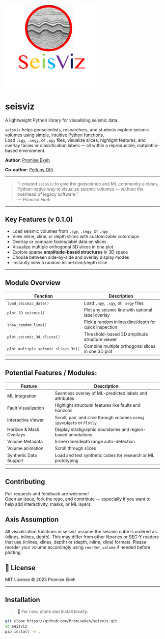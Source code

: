 <img src="seisviz_logo.png" alt="Seismic Visualization" width="300">

# seisviz

A lightweight Python library for visualizing seismic data.

`seisviz` helps geoscientists, researchers, and students explore seismic volumes using simple, intuitive Python functions.  
Load `.sgy`, `.segy`, or `.npy` files, visualize slices, highlight features, and overlay facies or classification labels — all within a reproducible, matplotlib-based environment.

**Author**:  [Promise Ekeh](https://github.com/Promisekeh) 

**Co-author**: [Perkins Offi](https://github.com/Perkins-offi)



---

> “I created `seisviz` to give the geoscience and ML community a clean, Python-native way to visualize seismic volumes — without the overhead of legacy software.”  
> — *Promise Ekeh*

---

## Key Features (v 0.1.0)

- Load seismic volumes from `.sgy`, `.segy`, or `.npy`
- View inline, xline, or depth slices with customizable colormaps
- Overlay or compare facies/label data on slices
- Visualize multiple orthogonal 3D slices in one plot
- Explore sparse **amplitude-based structures** in 3D space
- Choose between side-by-side and overlay display modes
- Instantly view a random inline/xline/depth slice

---

## Module Overview

| Function                            | Description                                           |
|-------------------------------------|-------------------------------------------------------|
| `load_seismic_data()`               | Load `.npy`, `.sgy`, or `.segy` files                 |
| `plot_2D_seismic()`                 | Plot any seismic line with optional label overlay     |
| `show_random_line()`                | Pick a random inline/xline/depth for quick inspection |
| `plot_seismic_3d_slices()`          | Threshold-based 3D amplitude structure viewer         |
| `plot_multiple_seismic_slices_3d()` | Combine multiple orthogonal slices in one 3D plot     |

---

## Potential Features / Modules:


| Feature           | Description                                                           |
|---------------------------|-----------------------------------------------------------------------|
| ML Integration          | Seamless overlay of ML-predicted labels and attributes                |
| Fault Visualization     | Highlight structural features like faults and horizons                |
| Interactive Viewer     | Scroll, pan, and slice through volumes using `ipywidgets` or `Plotly` |
| Horizon & Mask Overlays | Display stratigraphic boundaries and region-based annotations         |
| Volume Metadata         | Inline/xline/depth range auto-detection                               |
| Volume animation  | Scroll through slices          |
| Synthetic Data Support  | Load and test synthetic cubes for research or ML prototyping          |

---
## Contributing

Pull requests and feedback are welcome!  
Open an issue, fork the repo, and contribute — especially if you want to help add interactivity, masks, or ML layers.

## Axis Assumption
All visualization functions in seisviz assume the seismic cube is ordered as (xlines, inlines, depth).
This may differ from other libraries or SEG-Y readers that use (inlines, xlines, depth) or (depth, inline, xline) formats.
Please reorder your volume accordingly using `reorder_volume` if needed before plotting.



## 📄 License
MIT License © 2025 Promise Ekeh

---

## Installation

> 🔧 For now, clone and install locally:

```bash
git clone https://github.com/Promisekeh/seisviz.git
cd seisviz
pip install -e .


